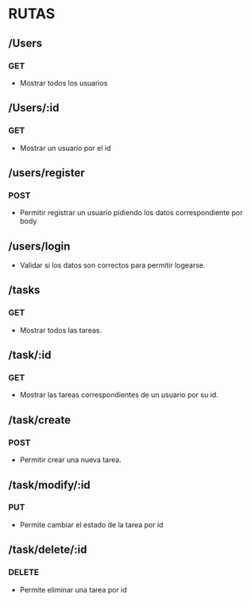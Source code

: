 # RUTAS

## **/Users**

### **GET**

- Mostrar todos los usuarios

## **/Users/:id**

### **GET**

- Mostrar un usuario por el id

## **/users/register**

### **POST**

- Permitir registrar un usuario pidiendo los datos correspondiente por body

## **/users/login**

- Validar si los datos son correctos para permitir logearse.

## **/tasks**

### **GET**

- Mostrar todos las tareas.

## **/task/:id**

### **GET**

- Mostrar las tareas correspondientes de un usuario por su id.

## **/task/create**

### **POST**

- Permitir crear una nueva tarea.

## **/task/modify/:id**

### **PUT**

- Permite cambiar el estado de la tarea por id

## **/task/delete/:id**

### **DELETE**

- Permite eliminar una tarea por id
